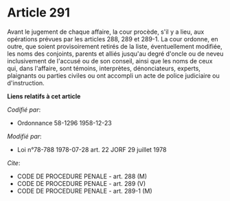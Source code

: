 # Article 291

Avant le jugement de chaque affaire, la cour procède, s'il y a lieu, aux opérations prévues par les articles 288, 289 et
289-1. La cour ordonne, en outre, que soient provisoirement retirés de la liste, éventuellement modifiée, les noms des
conjoints, parents et alliés jusqu'au degré d'oncle ou de neveu inclusivement de l'accusé ou de son conseil, ainsi que les
noms de ceux qui, dans l'affaire, sont témoins, interprètes, dénonciateurs, experts, plaignants ou parties civiles ou ont
accompli un acte de police judiciaire ou d'instruction.

**Liens relatifs à cet article**

_Codifié par_:

  - Ordonnance 58-1296 1958-12-23

_Modifié par_:

  - Loi n°78-788 1978-07-28 art. 22 JORF 29 juillet 1978

_Cite_:

  - CODE DE PROCEDURE PENALE - art. 288 (M)
  - CODE DE PROCEDURE PENALE - art. 289 (V)
  - CODE DE PROCEDURE PENALE - art. 289-1 (M)
